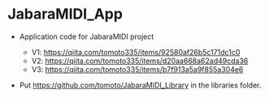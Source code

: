 # JabaraMIDI_App

* Application code for JabaraMIDI project
  * V1: https://qiita.com/tomoto335/items/92580af26b5c171dc1c0
  * V2: https://qiita.com/tomoto335/items/d20aa668a62ad49cda36
  * V3: https://qiita.com/tomoto335/items/b7f913a5a9f855a304e6

* Put https://github.com/tomoto/JabaraMIDI_Library in the libraries folder.